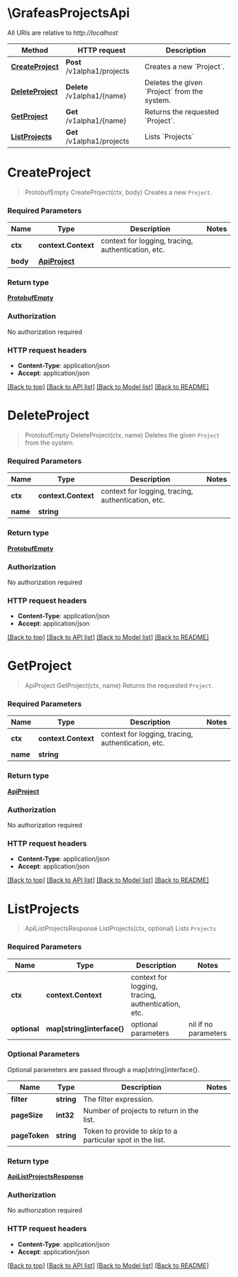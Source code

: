 # \GrafeasProjectsApi

All URIs are relative to *http://localhost*

Method | HTTP request | Description
------------- | ------------- | -------------
[**CreateProject**](GrafeasProjectsApi.md#CreateProject) | **Post** /v1alpha1/projects | Creates a new &#x60;Project&#x60;.
[**DeleteProject**](GrafeasProjectsApi.md#DeleteProject) | **Delete** /v1alpha1/{name} | Deletes the given &#x60;Project&#x60; from the system.
[**GetProject**](GrafeasProjectsApi.md#GetProject) | **Get** /v1alpha1/{name} | Returns the requested &#x60;Project&#x60;.
[**ListProjects**](GrafeasProjectsApi.md#ListProjects) | **Get** /v1alpha1/projects | Lists &#x60;Projects&#x60;


# **CreateProject**
> ProtobufEmpty CreateProject(ctx, body)
Creates a new `Project`.

### Required Parameters

Name | Type | Description  | Notes
------------- | ------------- | ------------- | -------------
 **ctx** | **context.Context** | context for logging, tracing, authentication, etc.
  **body** | [**ApiProject**](ApiProject.md)|  | 

### Return type

[**ProtobufEmpty**](protobufEmpty.md)

### Authorization

No authorization required

### HTTP request headers

 - **Content-Type**: application/json
 - **Accept**: application/json

[[Back to top]](#) [[Back to API list]](../README.md#documentation-for-api-endpoints) [[Back to Model list]](../README.md#documentation-for-models) [[Back to README]](../README.md)

# **DeleteProject**
> ProtobufEmpty DeleteProject(ctx, name)
Deletes the given `Project` from the system.

### Required Parameters

Name | Type | Description  | Notes
------------- | ------------- | ------------- | -------------
 **ctx** | **context.Context** | context for logging, tracing, authentication, etc.
  **name** | **string**|  | 

### Return type

[**ProtobufEmpty**](protobufEmpty.md)

### Authorization

No authorization required

### HTTP request headers

 - **Content-Type**: application/json
 - **Accept**: application/json

[[Back to top]](#) [[Back to API list]](../README.md#documentation-for-api-endpoints) [[Back to Model list]](../README.md#documentation-for-models) [[Back to README]](../README.md)

# **GetProject**
> ApiProject GetProject(ctx, name)
Returns the requested `Project`.

### Required Parameters

Name | Type | Description  | Notes
------------- | ------------- | ------------- | -------------
 **ctx** | **context.Context** | context for logging, tracing, authentication, etc.
  **name** | **string**|  | 

### Return type

[**ApiProject**](apiProject.md)

### Authorization

No authorization required

### HTTP request headers

 - **Content-Type**: application/json
 - **Accept**: application/json

[[Back to top]](#) [[Back to API list]](../README.md#documentation-for-api-endpoints) [[Back to Model list]](../README.md#documentation-for-models) [[Back to README]](../README.md)

# **ListProjects**
> ApiListProjectsResponse ListProjects(ctx, optional)
Lists `Projects`

### Required Parameters

Name | Type | Description  | Notes
------------- | ------------- | ------------- | -------------
 **ctx** | **context.Context** | context for logging, tracing, authentication, etc.
 **optional** | **map[string]interface{}** | optional parameters | nil if no parameters

### Optional Parameters
Optional parameters are passed through a map[string]interface{}.

Name | Type | Description  | Notes
------------- | ------------- | ------------- | -------------
 **filter** | **string**| The filter expression. | 
 **pageSize** | **int32**| Number of projects to return in the list. | 
 **pageToken** | **string**| Token to provide to skip to a particular spot in the list. | 

### Return type

[**ApiListProjectsResponse**](apiListProjectsResponse.md)

### Authorization

No authorization required

### HTTP request headers

 - **Content-Type**: application/json
 - **Accept**: application/json

[[Back to top]](#) [[Back to API list]](../README.md#documentation-for-api-endpoints) [[Back to Model list]](../README.md#documentation-for-models) [[Back to README]](../README.md)

